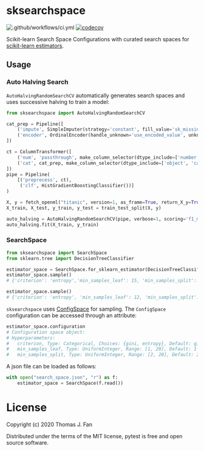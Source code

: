 # sksearchspace

![.github/workflows/ci.yml](https://github.com/thomasjpfan/sksearchspace/workflows/.github/workflows/ci.yml/badge.svg) [![codecov](https://codecov.io/gh/thomasjpfan/sksearchspace/branch/master/graph/badge.svg)](https://codecov.io/gh/thomasjpfan/sksearchspace)

Scikit-learn Search Space Configurations with curated search spaces for [scikit-learn estimators](http://github.com/scikit-learn/scikit-learn).

## Usage

### Auto Halving Search

`AutoHalvingRandomSearchCV` automatically generates search spaces and uses
successive halving to train a model:

```py
from sksearchspace import AutoHalvingRandomSearchCV

cat_prep = Pipeline([
    ('impute', SimpleImputer(strategy='constant', fill_value='sk_missing')),
    ('encoder', OrdinalEncoder(handle_unknown='use_encoded_value', unknown_value=-1))
])

ct = ColumnTransformer([
    ('num', 'passthrough', make_column_selector(dtype_include=['number'])),
    ('cat', cat_prep, make_column_selector(dtype_include=['object', 'category']))
])
pipe = Pipeline(
    [('preprocess', ct),
     ('clf', HistGradientBoostingClassifier())]
)

X, y = fetch_openml("titanic", version=1, as_frame=True, return_X_y=True)
X_train, X_test, y_train, y_test = train_test_split(X, y)

auto_halving = AutoHalvingRandomSearchCV(pipe, verbose=1, scoring='f1_macro')
auto_halving.fit(X_train, y_train)
```

### SearchSpace

```py
from sksearchspace import SearchSpace
from sklearn.tree import DecisionTreeClassifier

estimator_space = SearchSpace.for_sklearn_estimator(DecisionTreeClassifier, seed=42)
estimator_space.sample()
# {'criterion': 'entropy','min_samples_leaf': 15, 'min_samples_split': 11}

estimator_space.sample()
# {'criterion': 'entropy', 'min_samples_leaf': 12, 'min_samples_split': 4}
```

`sksearchspace` uses [ConfigSpace](https://automl.github.io/ConfigSpace/master/) for sampling. The `ConfigSpace` configuration can be accessed through an attribute:

```py
estimator_space.configuration
# Configuration space object:
# Hyperparameters:
#   criterion, Type: Categorical, Choices: {gini, entropy}, Default: gini
#   min_samples_leaf, Type: UniformInteger, Range: [1, 20], Default: 1
#   min_samples_split, Type: UniformInteger, Range: [2, 20], Default: 2
```

A json file can be loaded as follows:

```py
with open("search_space.json", "r") as f:
    estimator_space = SearchSpace(f.read())
```

# License

Copyright (c) 2020 Thomas J. Fan

Distributed under the terms of the MIT license, pytest is free and open source software.
